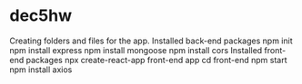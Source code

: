 # dec5hw


Creating folders and files for the app. 
    Installed back-end packages
        npm init
        npm install express
        npm install mongoose
        npm install cors 
    Installed front-end packages
        npx create-react-app front-end app
            cd front-end
            npm start
        npm install axios


    